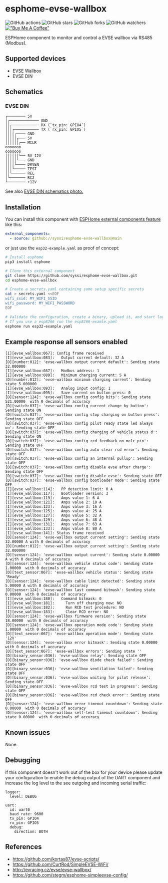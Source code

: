 # esphome-evse-wallbox

![GitHub actions](https://github.com/syssi/esphome-evse-wallbox/actions/workflows/ci.yaml/badge.svg)
![GitHub stars](https://img.shields.io/github/stars/syssi/esphome-evse-wallbox)
![GitHub forks](https://img.shields.io/github/forks/syssi/esphome-evse-wallbox)
![GitHub watchers](https://img.shields.io/github/watchers/syssi/esphome-evse-wallbox)
[!["Buy Me A Coffee"](https://img.shields.io/badge/buy%20me%20a%20coffee-donate-yellow.svg)](https://www.buymeacoffee.com/syssi)

ESPHome component to monitor and control a EVSE wallbox via RS485 (Modbus).

## Supported devices

* EVSE Wallbox
* EVSE DIN

## Schematics

### EVSE DIN

```
┌──────── 5V
│┌───────────── GND
││┌──────────── RX (`tx_pin: GPIO4`)
│││┌─────────── TX (`rx_pin: GPIO5`)
││││┌──── GND
│││││┌─── 5V
││││││┌── MCLR
ooooooo
ooooooo
││││││└── 5V-12V
│││││└─── GND
││││└──── DRVEN
│││└───── TEST
││└────── REL
│└─────── RC2
└──────── +12V
```

See also [EVSE DIN schematics photo.](images/schematics-evse-din.png "EVSE DIN schematics")

## Installation

You can install this component with [ESPHome external components feature](https://esphome.io/components/external_components.html) like this:
```yaml
external_components:
  - source: github://syssi/esphome-evse-wallbox@main
```

or just use the `esp32-example.yaml` as proof of concept:

```bash
# Install esphome
pip3 install esphome

# Clone this external component
git clone https://github.com/syssi/esphome-evse-wallbox.git
cd esphome-evse-wallbox

# Create a secrets.yaml containing some setup specific secrets
cat > secrets.yaml <<EOF
wifi_ssid: MY_WIFI_SSID
wifi_password: MY_WIFI_PASSWORD
EOF

# Validate the configuration, create a binary, upload it, and start logs
# If you use a esp8266 run the esp8266-examle.yaml
esphome run esp32-example.yaml
```

## Example response all sensors enabled

```
[I][evse_wallbox:067]: Config frame received
[I][evse_wallbox:083]:   Output current default: 32 A
[D][number:012]: 'evse-wallbox output current default': Sending state 32.000000
[I][evse_wallbox:087]:   Modbus address: 1
[I][evse_wallbox:089]:   Minimum charging current: 5 A
[D][number:012]: 'evse-wallbox minimum charging current': Sending state 5.000000
[I][evse_wallbox:093]:   Analog input config: 1
[I][evse_wallbox:095]:   Save current on button press: 0
[D][sensor:124]: 'evse-wallbox config config bits': Sending state 521.00000  with 0 decimals of accuracy
[D][switch:037]: 'evse-wallbox config current change by button': Sending state ON
[D][switch:037]: 'evse-wallbox config stop charging on button press': Sending state OFF
[D][switch:037]: 'evse-wallbox config pilot ready state led always on': Sending state OFF
[D][switch:037]: 'evse-wallbox config charging of vehicle status d': Sending state ON
[D][switch:037]: 'evse-wallbox config rcd feedback on mclr pin': Sending state OFF
[D][switch:037]: 'evse-wallbox config auto clear rcd error': Sending state OFF
[D][switch:037]: 'evse-wallbox config an internal pullup': Sending state OFF
[D][switch:037]: 'evse-wallbox config disable evse after charge': Sending state OFF
[D][switch:037]: 'evse-wallbox config disable evse': Sending state OFF
[D][switch:037]: 'evse-wallbox config bootloader mode': Sending state OFF
[I][evse_wallbox:114]:   PP detection limit: 0 A
[I][evse_wallbox:117]:   Bootloader version: 3
[I][evse_wallbox:119]:   Amps value 1: 6 A
[I][evse_wallbox:121]:   Amps value 2: 10 A
[I][evse_wallbox:123]:   Amps value 3: 16 A
[I][evse_wallbox:125]:   Amps value 4: 25 A
[I][evse_wallbox:127]:   Amps value 5: 32 A
[I][evse_wallbox:129]:   Amps value 6: 48 A
[I][evse_wallbox:131]:   Amps value 7: 63 A
[I][evse_wallbox:133]:   Amps value 8: 80 A
[I][evse_wallbox:141]: Status frame received
[D][sensor:124]: 'evse-wallbox output current setting': Sending state 32.00000 A with 0 decimals of accuracy
[D][number:012]: 'evse-wallbox output current setting': Sending state 32.000000
[D][sensor:124]: 'evse-wallbox output current': Sending state 0.00000 A with 0 decimals of accuracy
[D][sensor:124]: 'evse-wallbox vehicle status code': Sending state 1.00000  with 0 decimals of accuracy
[D][text_sensor:067]: 'evse-wallbox vehicle status': Sending state 'Ready'
[D][sensor:124]: 'evse-wallbox cable limit detected': Sending state 5.00000 A with 0 decimals of accuracy
[D][sensor:124]: 'evse-wallbox last command bitmask': Sending state 0.00000  with 0 decimals of accuracy
[I][evse_wallbox:180]:   Command bitmask: 0
[I][evse_wallbox:181]:     Turn off charging now: NO
[I][evse_wallbox:182]:     Run RCD test procedure: NO
[I][evse_wallbox:183]:     Clear RCD error: NO
[D][sensor:124]: 'evse-wallbox firmware version': Sending state 18.00000  with 0 decimals of accuracy
[D][sensor:124]: 'evse-wallbox operation mode code': Sending state 1.00000  with 0 decimals of accuracy
[D][text_sensor:067]: 'evse-wallbox operation mode': Sending state '12V'
[D][sensor:124]: 'evse-wallbox error bitmask': Sending state 0.00000  with 0 decimals of accuracy
[D][text_sensor:067]: 'evse-wallbox errors': Sending state ''
[D][binary_sensor:036]: 'evse-wallbox relay': Sending state OFF
[D][binary_sensor:036]: 'evse-wallbox diode check failed': Sending state OFF
[D][binary_sensor:036]: 'evse-wallbox ventilation failed': Sending state OFF
[D][binary_sensor:036]: 'evse-wallbox waiting for pilot release': Sending state OFF
[D][binary_sensor:036]: 'evse-wallbox rcd test in progress': Sending state OFF
[D][binary_sensor:036]: 'evse-wallbox rcd check error': Sending state OFF
[D][sensor:124]: 'evse-wallbox error timeout countdown': Sending state 0.00000  with 0 decimals of accuracy
[D][sensor:124]: 'evse-wallbox self-test timeout countdown': Sending state 0.00000  with 0 decimals of accuracy
```

## Known issues

None.

## Debugging

If this component doesn't work out of the box for your device please update your configuration to enable the debug output of the UART component and increase the log level to the see outgoing and incoming serial traffic:

```
logger:
  level: DEBUG

uart:
  id: uart0
  baud_rate: 9600
  tx_pin: GPIO4
  rx_pin: GPIO5
  debug:
    direction: BOTH
```

## References

* https://github.com/kortas87/evse-scripts/
* https://github.com/CurtRod/SimpleEVSE-WiFi/
* http://evracing.cz/evse/evse-wallbox/
* https://github.com/stegm/esphome-simpleevse-config/
